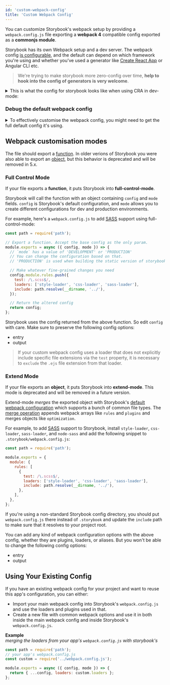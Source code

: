 ```yaml
---
id: 'custom-webpack-config'
title: 'Custom Webpack Config'
---
```


You can customize Storybook's webpack setup by providing a `webpack.config.js` file exporting a **webpack 4** compatible config exported as a **commonjs module**.

Storybook has its own Webpack setup and a dev server.
The webpack config [is configurable](/configurations/webpack), and the default can depend on which framework you're using and whether you've used a generator like [Create React App](https://github.com/facebookincubator/create-react-app) or Angular CLI etc.

> We're trying to make storybook more zero-config over time, **help to hook into the config of generators is very welcome**.

<details>
  <summary>This is what the config for storybook looks like when using CRA in dev-mode:</summary>

```js
{
  mode: 'development',
  bail: false,
  devtool: '#cheap-module-source-map',
  entry: [
    '@storybook/core/dist/server/common/polyfills.js',
    '@storybook/core/dist/server/preview/globals.js',
    '<your-storybook-dir>/config.js',
    'webpack-hot-middleware/client.js?reload=true',
  ],
  output: {
    path: './',
    filename: '[name].[hash].bundle.js',
    publicPath: '',
  },
  plugins: [
    HtmlWebpackPlugin {
      options: {
        template: '@storybook/core/dist/server/templates/index.ejs',
        templateContent: false,
        templateParameters: [Function: templateParameters],
        filename: 'iframe.html',
        hash: false,
        inject: false,
        compile: true,
        favicon: false,
        minify: undefined,
        cache: true,
        showErrors: true,
        chunks: 'all',
        excludeChunks: [],
        chunksSortMode: 'none',
        meta: {},
        title: 'Webpack App',
        xhtml: false,
        alwaysWriteToDisk: true,
      },
    },
    DefinePlugin {
      definitions: {
        'process.env': {
          NODE_ENV: '"development"',
          NODE_PATH: '""',
          PUBLIC_URL: '"."',
          '<storybook-environment-variables>'
          '<dotenv-environment-variables>'
        },
      },
    },
    WatchMissingNodeModulesPlugin {
      nodeModulesPath: './node_modules',
    },
    HotModuleReplacementPlugin {},
    CaseSensitivePathsPlugin {},
    ProgressPlugin {},
    DefinePlugin {
      definitions: {
        '<storybook-environment-variables>'
        '<dotenv-environment-variables>'
      },
    },
  ],
  module: {
    rules: [
      { test: /\.(mjs|jsx?)$/,
        use: [
          { loader: 'babel-loader', options:
            { cacheDirectory: './node_modules/.cache/storybook',
              presets: [
                [ './node_modules/@babel/preset-env/lib/index.js', { shippedProposals: true, useBuiltIns: 'usage' } ],
                './node_modules/@babel/preset-react/lib/index.js',
                './node_modules/@babel/preset-flow/lib/index.js',
              ],
              plugins: [
                './node_modules/@babel/plugin-proposal-object-rest-spread/lib/index.js',
                './node_modules/@babel/plugin-proposal-class-properties/lib/index.js',
                './node_modules/@babel/plugin-syntax-dynamic-import/lib/index.js',
                [ './node_modules/babel-plugin-emotion/dist/babel-plugin-emotion.cjs.js', { sourceMap: true, autoLabel: true } ],
                './node_modules/babel-plugin-macros/dist/index.js',
                './node_modules/@babel/plugin-transform-react-constant-elements/lib/index.js',
                './node_modules/babel-plugin-add-react-displayname/index.js',
                [ './node_modules/babel-plugin-react-docgen/lib/index.js', { DOC_GEN_COLLECTION_NAME: 'STORYBOOK_REACT_CLASSES' } ],
              ],
            },
          },
        ],
        include: [ './' ],
        exclude: [ './node_modules' ],
      },
      { test: /\.md$/,
        use: [
          { loader: './node_modules/raw-loader/index.js' },
        ],
      },
      { test: /\.css$/,
        use: [
          './node_modules/style-loader/index.js',
          { loader: './node_modules/css-loader/dist/cjs.js', options: { importLoaders: 1 } },
          { loader: './node_modules/postcss-loader/src/index.js', options: { ident: 'postcss', postcss: {}, plugins: [Function: plugins] } },
        ],
      },
      { test: /\.(svg|ico|jpg|jpeg|png|gif|eot|otf|webp|ttf|woff|woff2|cur|ani)(\?.*)?$/,
        loader: './node_modules/file-loader/dist/cjs.js',
        query: { name: 'static/media/[name].[hash:8].[ext]' },
      },
      { test: /\.(mp4|webm|wav|mp3|m4a|aac|oga)(\?.*)?$/,
        loader: './node_modules/url-loader/dist/cjs.js',
        query: { limit: 10000, name: 'static/media/[name].[hash:8].[ext]' },
      },
    ],
  },
  resolve: {
    extensions: [ '.mjs', '.js', '.jsx', '.json' ],
    modules: [ 'node_modules' ],
    mainFields: [ 'browser', 'main', 'module' ],
    alias: {
      'core-js': './node_modules/core-js',
      react: './node_modules/react',
      'react-dom': './node_modules/react-dom',
    },
  },
  optimization: {
    splitChunks: { chunks: 'all' },
    runtimeChunk: true,
    minimizer: [ [Object] ],
  },
  performance: { hints: false },
}
```

</details>

### Debug the default webpack config

<details>
  <summary>To effectively customise the webpack config, you might need to get the full default config it's using.</summary>
  
  <div></div>

- Create a `.storybook/webpack.config.js` file.
- Edit it's contents:
  ```js
  module.exports = async ({ config }) => console.dir(config.plugins, { depth: null }) || config;
  ```
- Then run storybook:
  ```sh
  yarn storybook --quiet
  ```

The console should log the entire config, for you to inspect.

</details>

## Webpack customisation modes

The file should export a [function](#full-control-mode). In older verions of Storybook you were also able to export an [object](#extend-mode), but this behavior is deprecated and will be removed in 5.x.

### Full Control Mode

If your file exports a **function**, it puts Storybook into **full-control-mode**.

Storybook will call the function with an object containing `config` and `mode` fields. `config` is Storybook's default configuration, and `mode` allows you to create different configurations for dev and production environments.

For example, here's a `webpack.config.js` to add [SASS](http://sass-lang.com/) support using full-control-mode:

```js
const path = require('path');

// Export a function. Accept the base config as the only param.
module.exports = async ({ config, mode }) => {
  // `mode` has a value of 'DEVELOPMENT' or 'PRODUCTION'
  // You can change the configuration based on that.
  // 'PRODUCTION' is used when building the static version of storybook.

  // Make whatever fine-grained changes you need
  config.module.rules.push({
    test: /\.scss$/,
    loaders: ['style-loader', 'css-loader', 'sass-loader'],
    include: path.resolve(__dirname, '../'),
  });

  // Return the altered config
  return config;
};
```

Storybook uses the config returned from the above function. So edit `config` with care. Make sure to preserve the following config options:

- entry
- output

> If your custom webpack config uses a loader that does not explicitly include specific file extensions via the `test` property, it is necessary to `exclude` the `.ejs` file extension from that loader.

### Extend Mode

If your file exports an **object**, it puts Storybook into **extend-mode**. This mode is deprecated and will be removed in a future version.

Extend-mode _merges_ the exported object with Storybook's [default webpack configuration](../default-config/) which supports a bunch of common file types. The [merge operation](https://github.com/storybooks/storybook/blob/next/lib/core/src/server/utils/merge-webpack-config.js) appends webpack arrays like `rules` and `plugins` and merges objects like `optimization`.

For example, to add [SASS](http://sass-lang.com/) support to Storybook, install `style-loader`, `css-loader`, `sass-loader`, and `node-sass` and add the following snippet to `.storybook/webpack.config.js`:

```js
const path = require('path');

module.exports = {
  module: {
    rules: [
      {
        test: /\.scss$/,
        loaders: ['style-loader', 'css-loader', 'sass-loader'],
        include: path.resolve(__dirname, '../'),
      },
    ],
  },
};
```

If you're using a non-standard Storybook config directory, you should put `webpack.config.js` there instead of `.storybook` and update the `include` path to make sure that it resolves to your project root.

You can add any kind of webpack configuration options with the above config, whether they are plugins, loaders, or aliases. But you won't be able to change the following config options:

- entry
- output

## Using Your Existing Config

If you have an existing webpack config for your project and want to reuse this app's configuration, you can either:

- Import your main webpack config into Storybook's `webpack.config.js` and use the loaders and plugins used in that.
- Create a new file with common webpack options and use it in both inside the main webpack config and inside Storybook's `webpack.config.js`.

**Example**  
_merging the loaders from your app's `webpack.config.js` with storybook's_

```js
const path = require('path');
// your app's webpack.config.js
const custom = require('../webpack.config.js');

module.exports = async ({ config, mode }) => {
  return { ...config, loaders: custom.loaders };
};
```
